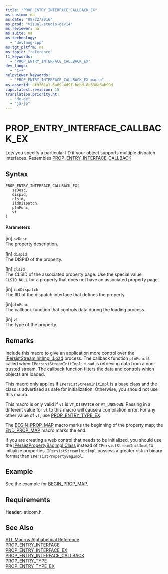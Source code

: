 ```yaml
---
title: "PROP_ENTRY_INTERFACE_CALLBACK_EX"
ms.custom: na
ms.date: "09/22/2016"
ms.prod: "visual-studio-dev14"
ms.reviewer: na
ms.suite: na
ms.technology: 
  - "devlang-cpp"
ms.tgt_pltfrm: na
ms.topic: "reference"
f1_keywords: 
  - "PROP_ENTRY_INTERFACE_CALLBACK_EX"
dev_langs: 
  - "C++"
helpviewer_keywords: 
  - "PROP_ENTRY_INTERFACE_CALLBACK_EX macro"
ms.assetid: af9f61a1-6a69-4d9f-bebd-8e638a6ab99d
caps.latest.revision: 15
translation.priority.ht: 
  - "de-de"
  - "ja-jp"
---
```

# PROP_ENTRY_INTERFACE_CALLBACK_EX
Lets you specify a particular IID if your object supports multiple dispatch interfaces. Resembles [PROP_ENTRY_INTERFACE_CALLBACK](../VS_csharp/prop_entry_interface_callback.md).  
  
## Syntax  
  
```  
PROP_ENTRY_INTERFACE_CALLBACK_EX(  
   szDesc,  
   dispid,  
   clsid,  
   iidDispatch,  
   pfnFunc,  
   vt  
)  
```  
  
#### Parameters  
 [in] `szDesc`  
 The property description.  
  
 [in] `dispid`  
 The DISPID of the property.  
  
 [in] `clsid`  
 The CLSID of the associated property page. Use the special value `CLSID_NULL` for a property that does not have an associated property page.  
  
 [in] `iidDispatch`  
 The IID of the dispatch interface that defines the property.  
  
 [in]`pfnFunc`  
 The callback function that controls data during the loading process.  
  
 [in] `vt`  
 The type of the property.  
  
## Remarks  
 Include this macro to give an application more control over the [IPersistStreamInitImpl::Load](../VS_csharp/ipersiststreaminitimpl--load.md) process. The callback function `pfnFunc` is called when `IPersistStreamInitImpl::Load` is retrieving data from a non-trusted stream. The callback function filters the data and controls which objects are loaded.  
  
 This macro only applies if `IPersistStreamInitImpl` is a base class and the class is advertised as safe for initialization. Otherwise, you should not use this macro.  
  
 This macro is only valid if `vt` is `VT_DISPATCH` or `VT_UNKNOWN`. Passing in a different value for `vt` to this macro will cause a compilation error. For any other value of `vt`, use [PROP_ENTRY_TYPE_EX](../VS_csharp/prop_entry_type_ex.md).  
  
 The [BEGIN_PROP_MAP](../VS_csharp/begin_prop_map.md) macro marks the beginning of the property map; the [END_PROP_MAP](../VS_csharp/end_prop_map.md) macro marks the end.  
  
 If you are creating a web control that needs to be initialized, you should use the [IPersistPropertyBagImpl Class](../VS_csharp/ipersistpropertybagimpl-class.md) instead of `IPersistStreamInitImpl` to initialize properties. `IPersistStreamInitImpl` possess a greater risk in binary format than `IPersistPropertyBagImpl`.  
  
## Example  
 See the example for [BEGIN_PROP_MAP](../VS_csharp/begin_prop_map.md).  
  
## Requirements  
 **Header:** atlcom.h  
  
## See Also  
 [ATL Macros Alphabetical Reference](../VS_csharp/atl-macros-alphabetical-reference.md)   
 [PROP_ENTRY_INTERFACE](../VS_csharp/prop_entry_interface.md)   
 [PROP_ENTRY_INTERFACE_EX](../VS_csharp/prop_entry_interface_ex.md)   
 [PROP_ENTRY_INTERFACE_CALLBACK](../VS_csharp/prop_entry_interface_callback.md)   
 [PROP_ENTRY_TYPE](../VS_csharp/prop_entry_type.md)   
 [PROP_ENTRY_TYPE_EX](../VS_csharp/prop_entry_type_ex.md)